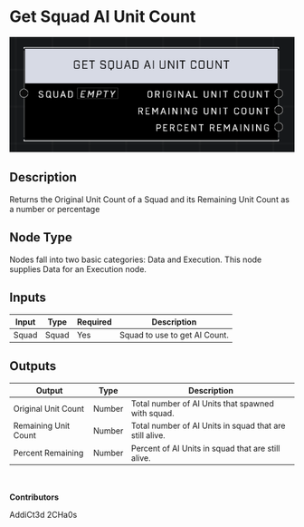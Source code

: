 # Get Squad AI Unit Count
![alt text](../../../.gitbook/assets/get-squad-ai-unit-count.png)

## Description
Returns the Original Unit Count of a Squad and its Remaining Unit Count as a number or percentage

## Node Type
Nodes fall into two basic categories: Data and Execution. This node supplies Data for an Execution node.

## Inputs
| Input            | Type             | Required | Description												    |
|------------------|------------------|----------|--------------------------------------------------------------|
| Squad | Squad | Yes | Squad to use to get AI Count.|

## Outputs
| Output           | Type             | Description												     |
|------------------|------------------|--------------------------------------------------------------|
| Original Unit Count | Number | Total number of AI Units that spawned with squad. |
| Remaining Unit Count | Number | Total number of AI Units in squad that are still alive. |
| Percent Remaining | Number | Percent of AI Units in squad that are still alive. |

\
\
**Contributors**

AddiCt3d 2CHa0s